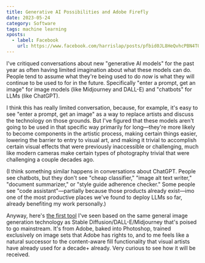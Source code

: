 ```yaml
---
title: Generative AI Possibilities and Adobe Firefly
date: 2023-05-24
category: Software
tags: machine learning
xposts:
  - label: Facebook
    url: https://www.facebook.com/harrislap/posts/pfbid0JL8HeQvhcPBN4TQgYL7WVxY3vCjNuzZkjeH58RvkUMsaoctjHFV8ACP4DwAM8Cfrl
---
```


I've critiqued conversations about new "generative AI models" for the past year as often having limited imagination about what these models can do. People tend to assume what they're being used to do *now* is what they will continue to be used to for in the future. Specifically "enter a prompt, get an image" for image models (like Midjourney and DALL-E) and "chatbots" for LLMs (like ChatGPT).

I think this has really limited conversation, because, for example, it's easy to see "enter a prompt, get an image" as a way to replace artists and discuss the technology on those grounds. But I've figured that these models aren't going to be used in that specific way primarily for long—they're more likely to become components in the artistic process, making certain things easier, lowering the barrier to entry to visual art, and making it trivial to accomplish certain visual effects that were previously inaccessible or challenging, much like modern cameras make certain types of photography trivial that were challenging a couple decades ago.

(I think something similar happens in conversations about ChatGPT. People see chatbots, but they don't see "cheap classifier," "image alt text writer," "document summarizer," or "style guide adherence checker." Some people see "code assistant"—partially because those products already exist—imo one of the most productive places we've found to deploy LLMs so far, already benefiting my work personally.)

Anyway, here's [the first tool](https://blog.adobe.com/en/publish/2023/05/23/future-of-photoshop-powered-by-adobe-firefly) I've seen based on the same general image generation technology as Stable Diffusion/DALL-E/Midjourney that's poised to go mainstream. It's from Adobe, baked into Photoshop, trained exclusively on image sets that Adobe has rights to, and to me feels like a natural successor to the content-aware fill functionality that visual artists have already used for a decade+ already. Very curious to see how it will be received.
